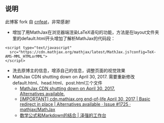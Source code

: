 ## 说明

此博客 fork 自 [cnfeat](https://github.com/cnfeat/cnfeat.github.io)，非常感谢!
* 增加了用MathJax在浏览器端渲染LaTeX语句的功能，方法是在layout文件夹里的default.html开头增加了解析MathJax的代码段：
```
<script type="text/javascript"
  src="https://cdn.mathjax.org/mathjax/latest/MathJax.js?config=TeX-AMS-MML_HTMLorMML">
</script>
```
* 洗去原博主的信息，增添自己的信息，调整页面的视觉效果
* MathJax CDN shutting down on April 30, 2017. 需要重新修改default.html、head.html、post.html三个文件
  * [MathJax CDN shutting down on April 30, 2017. <br> Alternatives available.](https://www.mathjax.org/cdn-shutting-down/)
  * [[IMPORTANT] cdn.mathjax.org end-of-life April 30, 2017 | Basic redirect in place | Alternatives available · Issue #1725 · mathjax/MathJax](https://github.com/mathjax/MathJax/issues/1725)
  * [数学公式和Markdown的结合 | 泽强的工作台](http://www.huangzeqiang.tech/2017/05/%E6%95%B0%E5%AD%A6%E5%85%AC%E5%BC%8F%E5%92%8CMarkdown%E7%9A%84%E7%BB%93%E5%90%88/)
